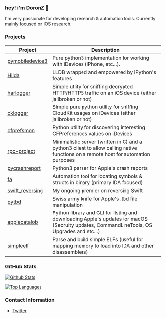 ### hey! i'm DoronZ 👋

I'm very passionate for developing research & automation tools. Currently mainly focused on iOS research.

### Projects

| Project | Description
| ------- | ------------
| [pymobiledevice3](https://github.com/doronz88/pymobiledevice3) | Pure python3 implementation for working with iDevices (iPhone, etc...).
| [Hilda](https://github.com/doronz88/hilda) | LLDB wrapped and empowered by iPython's features
| [harlogger](https://github.com/doronz88/harlogger) | Simple utlity for sniffing decrypted HTTP/HTTPS traffic on an iOS device (either jailbroken or not)
| [cklogger](https://github.com/doronz88/cklogger) | Simple pure python utility for sniffing CloudKit usages on iDevices (either jailbroken or not)
| [cfprefsmon](https://github.com/doronz88/cfprefsmon) | Python utility for discovering interesting CFPreferences values on iDevices
| [rpc-project](https://github.com/doronz88/rpc-project) | Minimalistic server (written in C) and a python3 client to allow calling native functions on a remote host for automation purposes
| [pycrashreport](https://github.com/doronz88/pycrashreport) | Python3 parser for Apple's crash reports
| [fa](https://github.com/doronz88/fa) | Automation tool for locating symbols & structs in binary (primary IDA focused)
| [swift_reversing](https://github.com/doronz88/swift_reversing) | My ongoing premier on reversing Swift
| [pytbd](https://github.com/doronz88/pytbd) | Swiss army knife for Apple's .tbd file manipulation
| [applecatalob](https://github.com/doronz88/applecatalog) | Python library and CLI for listing and downloading Apple's updates for macOS (Secruity updates, CommandLineTools, OS Upgrades and etc...)
| [simpleelf](https://github.com/doronz88/simpleelf) | Parse and build simple ELFs (useful for mapping memory to load into IDA and other disassemblers)

### GitHub Stats

[![Github Stats](https://github-readme-stats.vercel.app/api?username=doronz88&show_icons=true&count_private=true&theme=dark)](https://github.com/doronz88)

[![Top Languages](https://github-readme-stats.vercel.app/api/top-langs/?username=doronz88&layout=compact&langs_count=6&hide=assembly&theme=dark)](https://github.com/doronz88)

### Contact Information

- [Twitter](https://twitter.com/doronz88)
